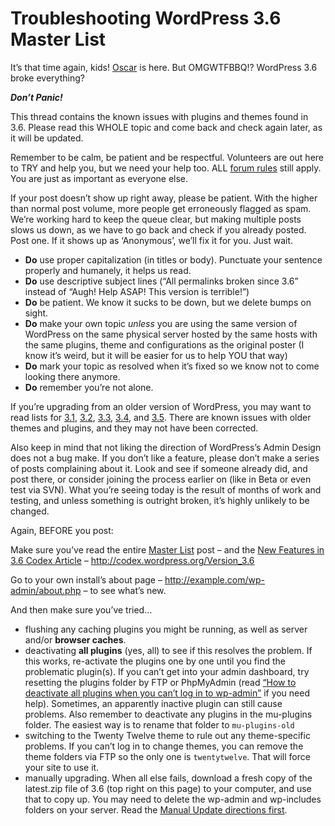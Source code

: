 # Troubleshooting WordPress 3.6 Master List

It’s that time again, kids! [Oscar](http://wordpress.org/news/2013/08/oscar/) is here. But OMGWTFBBQ!? WordPress 3.6 broke everything?

_**Don’t Panic!**_

This thread contains the known issues with plugins and themes found in 3.6. Please read this WHOLE topic and come back and check again later, as it will be updated.

Remember to be calm, be patient and be respectful. Volunteers are out here to TRY and help you, but we need your help too. ALL [forum rules](http://codex.wordpress.org/Forum_Welcome) still apply. You are just as important as everyone else.

If your post doesn’t show up right away, please be patient. With the higher than normal post volume, more people get erroneously flagged as spam. We’re working hard to keep the queue clear, but making multiple posts slows us down, as we have to go back and check if you already posted. Post one. If it shows up as ‘Anonymous’, we’ll fix it for you. Just wait.

- **Do** use proper capitalization (in titles or body). Punctuate your sentence properly and humanely, it helps us read.
- **Do** use descriptive subject lines (“All permalinks broken since 3.6” instead of “Augh! Help ASAP! This version is terrible!”)
- **Do** be patient. We know it sucks to be down, but we delete bumps on sight.
- **Do** make your own topic _unless_  you are using the same version of WordPress on the same physical server hosted by the same hosts with the same plugins, theme and configurations as the original poster (I know it’s weird, but it will be easier for us to help YOU that way)
- **Do** mark your topic as resolved when it’s fixed so we know not to come looking there anymore.
- **Do** remember you’re not alone.

If you’re upgrading from an older version of WordPress, you may want to read lists for [3.1][version-3.1], [3.2][version-3.2], [3.3][version-3.3], [3.4][version-3.4], and [3.5][version-3.5]. There are known issues with older themes and plugins, and they may not have been corrected.

Also keep in mind that not liking the direction of WordPress’s Admin Design does not a bug make. If you don’t like a feature, please don’t make a series of posts complaining about it. Look and see if someone already did, and post there, or consider joining the process earlier on (like in Beta or even test via SVN). What you’re seeing today is the result of months of work and testing, and unless something is outright broken, it’s highly unlikely to be changed.

Again, BEFORE you post:

Make sure you’ve read the entire [Master List](http://wordpress.org/support/topic/troubleshooting-wordpress-36-master-list) post – and the [New Features in 3.6 Codex Article](http://codex.wordpress.org/Version_3.6) – http://codex.wordpress.org/Version_3.6

Go to your own install’s about page – http://example.com/wp-admin/about.php – to see what’s new.

And then make sure you’ve tried…

- flushing any caching plugins you might be running, as well as server and/or **browser caches**.
- deactivating **all plugins** (yes, all) to see if this resolves the problem. If this works, re-activate the plugins one by one until you find the problematic plugin(s). If you can’t get into your admin dashboard, try resetting the plugins folder by FTP or PhpMyAdmin (read [“How to deactivate all plugins when you can’t log in to wp-admin”](http://codex.wordpress.org/FAQ_Troubleshooting#How_to_deactivate_all_plugins_when_not_able_to_access_the_administrative_menus.3F) if you need help). Sometimes, an apparently inactive plugin can still cause problems. Also remember to deactivate any plugins in the mu-plugins folder. The easiest way is to rename that folder to `mu-plugins-old`
- switching to the Twenty Twelve theme to rule out any theme-specific problems. If you can’t log in to change themes, you can remove the theme folders via FTP so the only one is `twentytwelve`. That will force your site to use it.
- manually upgrading. When all else fails, download a fresh copy of the latest.zip file of 3.6 (top right on this page) to your computer, and use that to copy up. You may need to delete the wp-admin and wp-includes folders on your server. Read the [Manual Update directions first](http://codex.wordpress.org/Updating_WordPress#Manual_Update).

[version-3.1]: http://wordpress.org/support/topic/troubleshooting-wordpress-31-master-list
[version-3.2]: http://wordpress.org/support/topic/troubleshooting-wordpress-32-master-list
[version-3.3]: http://wordpress.org/support/topic/troubleshooting-wordpress-33-master-list
[version-3.4]: http://wordpress.org/support/topic/troubleshooting-wordpress-34-master-list
[version-3.5]: http://wordpress.org/support/topic/troubleshooting-wordpress-35-master-list